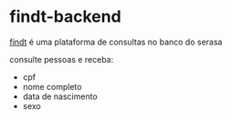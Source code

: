 # findt-backend

[findt](https://findt.xyz) é uma plataforma de consultas no banco do serasa

consulte pessoas e receba:
- cpf
- nome completo
- data de nascimento
- sexo
